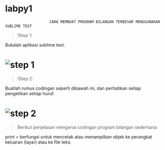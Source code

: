 # labpy1

                        CARA MEMBUAT PROGRAM BILANGAN TERBESAR MENGGUNAKAN SUBLIME TEXT

>!Step 1:
  
  Bukalah aplikasi sublime text.

# ![step 1](https://user-images.githubusercontent.com/46733958/52322873-6d683c80-2a0d-11e9-88e9-4ecb5bc5270e.png)

>!Step 2:
  
  Buatlah rumus codingan seperti dibawah ini, dan perhatikan setiap pengetikan setiap huruf.

# ![step 2](https://user-images.githubusercontent.com/46733958/52324523-32b5d280-2a14-11e9-9313-86e105df2c66.png)

>Berikut penjelasan mengenai codingan program bilangan sederhana:
  
print = berfungsi untuk mencetak atau menampilkan objek ke perangkat keluaran (layar) atau ke file teks.
  
